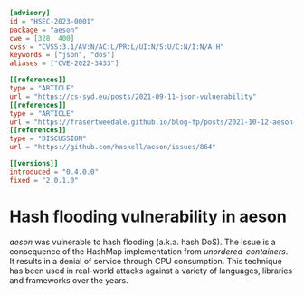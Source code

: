 ```toml
[advisory]
id = "HSEC-2023-0001"
package = "aeson"
cwe = [328, 400]
cvss = "CVSS:3.1/AV:N/AC:L/PR:L/UI:N/S:U/C:N/I:N/A:H"
keywords = ["json", "dos"]
aliases = ["CVE-2022-3433"]

[[references]]
type = "ARTICLE"
url = "https://cs-syd.eu/posts/2021-09-11-json-vulnerability"
[[references]]
type = "ARTICLE"
url = "https://frasertweedale.github.io/blog-fp/posts/2021-10-12-aeson-hash-flooding-protection.html"
[[references]]
type = "DISCUSSION"
url = "https://github.com/haskell/aeson/issues/864"

[[versions]]
introduced = "0.4.0.0"
fixed = "2.0.1.0"
```

# Hash flooding vulnerability in aeson

*aeson* was vulnerable to hash flooding (a.k.a. hash DoS).  The
issue is a consequence of the HashMap implementation from
*unordered-containers*.  It results in a denial of service through
CPU consumption.  This technique has been used in real-world attacks
against a variety of languages, libraries and frameworks over the
years.
